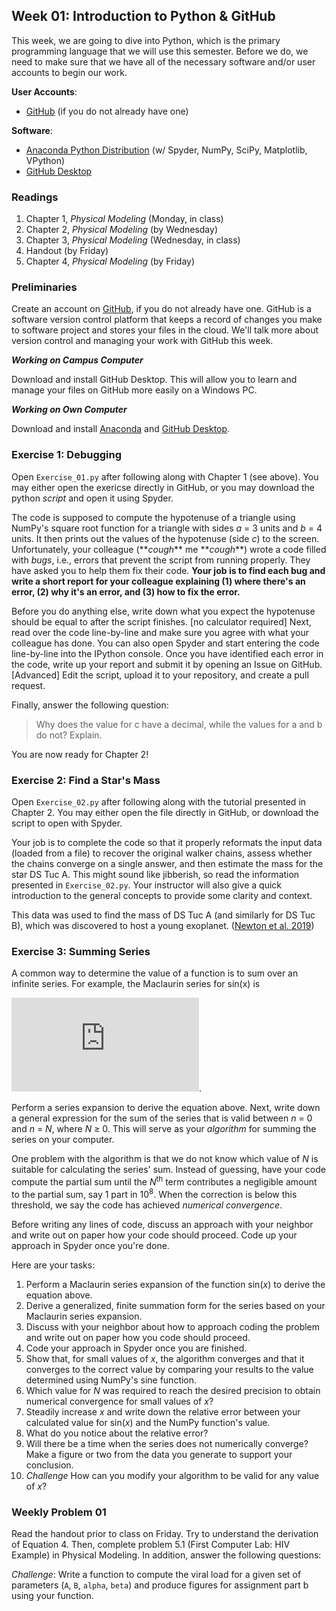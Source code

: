 ## Week 01: Introduction to Python & GitHub

This week, we are going to dive into Python, which is the primary programming
language that we will use this semester. Before we do, we need to make sure that
we have all of the necessary software and/or user accounts to begin our work.

**User Accounts**:
 - [GitHub](https://github.com) (if you do not already have one)

**Software**:
 - [Anaconda Python Distribution](https://www.anaconda.com/distribution/) (w/ Spyder, NumPy, SciPy, Matplotlib, VPython)
 - [GitHub Desktop](https://desktop.github.com/)

### Readings
 1. Chapter 1, _Physical Modeling_ (Monday, in class)
 2. Chapter 2, _Physical Modeling_ (by Wednesday)
 3. Chapter 3, _Physical Modeling_ (Wednesday, in class)
 4. Handout (by Friday)
 5. Chapter 4, _Physical Modeling_ (by Friday)

### Preliminaries

Create an account on [GitHub](https://github.com), if you do not already have one.
GitHub is a software version control platform that keeps a record of changes you
make to software project and stores your files in the cloud. We'll talk more about
version control and managing your work with GitHub this week.

__*Working on Campus Computer*__

Download and install GitHub Desktop. This will allow you to learn
and manage your files on GitHub more easily on a Windows PC.

__*Working on Own Computer*__

Download and install [Anaconda](https://www.anaconda.com/distribution/) and
[GitHub Desktop](https://desktop.github.com/).

### Exercise 1: Debugging

Open `Exercise_01.py` after following along with Chapter 1 (see above). You may
either open the exericse directly in GitHub, or you may download the python
_script_ and open it using Spyder.

The code is supposed to compute the hypotenuse of a triangle using NumPy's square
root function for a triangle with sides *a* = 3 units and *b* = 4 units. It then
prints out the values of the hypotenuse (side *c*) to the screen. Unfortunately,
your colleague (\*\**cough*\*\* me \*\**cough*\*\*) wrote a code filled with *bugs*, i.e.,
errors that prevent the script from running properly. They have asked you to help
them fix their code. __Your job is to find each bug and write a short report for
your colleague explaining (1) where there's an error, (2) why it's an error,
and (3) how to fix the error.__

Before you do anything else, write down what you expect the hypotenuse should be
equal to after the script finishes. [no calculator required] Next, read over the
code line-by-line and make sure you agree with what your colleague has done.
You can also open Spyder and start entering the code line-by-line into the
IPython console. Once you have identified each error in the code, write up your
report and submit it by opening an Issue on GitHub. [Advanced] Edit the script,
upload it to your repository, and create a pull request.

Finally, answer the following question:

> Why does the value for c have a decimal, while the values for a and b do not?
Explain.

You are now ready for Chapter 2!

### Exercise 2: Find a Star's Mass

Open `Exercise_02.py` after following along with the tutorial presented
in Chapter 2. You may either open the file directly in GitHub, or download
the script to open with Spyder.

Your job is to complete the code so that it properly reformats the input
data (loaded from a file) to recover the original walker chains, assess
whether the chains converge on a single answer, and then estimate the
mass for the star DS Tuc A. This might sound like jibberish, so read the
information presented in `Exercise_02.py`. Your instructor will also give
a quick introduction to the general concepts to provide some clarity and
context.

This data was used to find the mass of DS Tuc A (and similarly for DS Tuc B),
which was discovered to host a young exoplanet.
([Newton et al. 2019](https://arxiv.org/abs/1906.10703))

### Exercise 3: Summing Series
A common way to determine the value of a function is to sum over an infinite 
series. For example, the Maclaurin series for sin(x) is 

![equation](https://latex.codecogs.com/gif.latex?%5Csin%28x%29%20%3D%20x%20-%20%5Cfrac%7Bx%5E3%7D%7B3%21%7D%20&plus;%20%5Cfrac%7Bx%5E5%7D%7B5%21%7D%20-%20%5Cfrac%7Bx%5E7%7D%7B7%21%7D%20&plus;%20%5Ccdots).

Perform a series expansion to derive the equation above. Next, write down 
a general expression for the sum of the series that is valid 
between _n_ = 0 and _n_ = _N_, where _N_ ≥ 0. This will serve as your 
_algorithm_ for summing the series on your computer.

One problem with the algorithm is that we do not know which value
of _N_ is suitable for calculating the series' sum. Instead of guessing, 
have your code compute the partial sum until the _N_<sup>th</sup> term 
contributes a negligible amount to the partial sum, say 1 part in 
10<sup>8</sup>. When the correction is below this threshold, we say the
code has achieved _numerical convergence_.

Before writing any lines of code, discuss an approach with your neighbor
and write out on paper how your code should proceed. Code up your 
approach in Spyder once you're done. 

Here are your tasks:

   1. Perform a Maclaurin series expansion of the function sin(_x_) to 
      derive the equation above. 
   2. Derive a generalized, finite summation form for the series based 
      on your Maclaurin series expansion.
   3. Discuss with your neighbor about how to approach coding the problem
      and write out on paper how you code should proceed. 
   4. Code your approach in Spyder once you are finished.
   5. Show that, for small values of _x_, the algorithm converges and that
      it converges to the correct value by comparing your results to the
      value determined using NumPy's sine function.
   6. Which value for _N_ was required to reach the desired precision
      to obtain numerical convergence for small values of _x_?
   7. Steadily increase _x_ and write down the relative error between your
      calculated value for sin(_x_) and the NumPy function's value. 
   8. What do you notice about the relative error?
   9. Will there be a time when the series does not numerically converge? 
      Make a figure or two from the data you generate to support your 
      conclusion.
  10. _Challenge_ How can you modify your algorithm to be valid for any
      value of _x_?

### Weekly Problem 01

Read the handout prior to class on Friday. Try to understand the derivation
of Equation 4. Then, complete problem 5.1 (First Computer Lab: HIV Example)
in Physical Modeling. In addition, answer the following questions:

_Challenge_: Write a function to compute the viral load for a given set
of parameters (`A`, `B`, `alpha`, `beta`) and produce figures for
assignment part b using your function.

